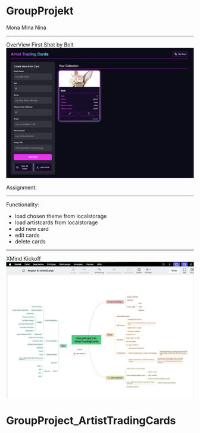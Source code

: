 # GroupProjekt 

Mona
Mina
Nina

__________
OverView First Shot by Bolt
![OverView First Shot by Bolt](src/assets/img/Overview_ArtistTradingCards.png)

Assignment:


_________

Functionality:

- load chosen theme from localstorage
- load artistcards from localstorage
- add new card
- edit cards
- delete cards
_________

XMind Kickoff
![Xmind Kickoff](src/assets/img/XMind_KickOff.png)


# GroupProject_ArtistTradingCards
